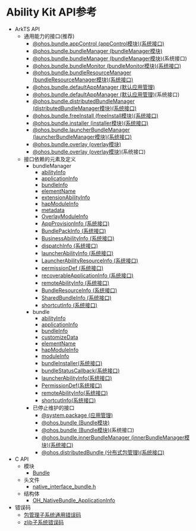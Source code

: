 # Ability Kit API参考

- ArkTS API
  - 通用能力的接口(推荐)
    - [@ohos.bundle.appControl (appControl模块)(系统接口)](js-apis-appControl.md)
    - [@ohos.bundle.bundleManager (bundleManager模块)](js-apis-bundleManager.md)
    - [@ohos.bundle.bundleManager (bundleManager模块)](js-apis-bundleManager-sys.md)(系统接口)
    - [@ohos.bundle.bundleMonitor (bundleMonitor模块)(系统接口)](js-apis-bundleMonitor.md)
    - [@ohos.bundle.bundleResourceManager (bundleResourceManager模块)(系统接口)](js-apis-bundleResourceManager.md)
    - [@ohos.bundle.defaultAppManager (默认应用管理)](js-apis-defaultAppManager.md)
    - [@ohos.bundle.defaultAppManager (默认应用管理)](js-apis-defaultAppManager-sys.md)(系统接口)
    - [@ohos.bundle.distributedBundleManager (distributedBundleManager模块)(系统接口)](js-apis-distributedBundleManager.md)
    - [@ohos.bundle.freeInstall (freeInstall模块)(系统接口)](js-apis-freeInstall.md)
    - [@ohos.bundle.installer (installer模块)(系统接口)](js-apis-installer.md)
    - [@ohos.bundle.launcherBundleManager (launcherBundleManager模块)(系统接口)](js-apis-launcherBundleManager.md)
    - [@ohos.bundle.overlay (overlay模块)](js-apis-overlay.md)
    - [@ohos.bundle.overlay (overlay模块)](js-apis-overlay-sys.md)(系统接口)
  - 接口依赖的元素及定义
    - bundleManager
      - [abilityInfo](js-apis-bundleManager-abilityInfo.md)
      - [applicationInfo](js-apis-bundleManager-applicationInfo.md)
      - [bundleInfo](js-apis-bundleManager-bundleInfo.md)
      - [elementName](js-apis-bundleManager-elementName.md)
      - [extensionAbilityInfo](js-apis-bundleManager-extensionAbilityInfo.md)
      - [hapModuleInfo](js-apis-bundleManager-hapModuleInfo.md)
      - [metadata](js-apis-bundleManager-metadata.md)
      - [OverlayModuleInfo](js-apis-bundleManager-overlayModuleInfo.md)
      - [AppProvisionInfo (系统接口)](js-apis-bundleManager-AppProvisionInfo.md)
      - [BundlePackInfo (系统接口)](js-apis-bundleManager-BundlePackInfo.md)
      - [BusinessAbilityInfo (系统接口)](js-apis-bundleManager-businessAbilityInfo.md)
      - [dispatchInfo (系统接口)](js-apis-bundleManager-dispatchInfo.md)
      - [launcherAbilityInfo (系统接口)](js-apis-bundleManager-launcherAbilityInfo.md)
      - [LauncherAbilityResourceInfo (系统接口)](js-apis-bundleManager-LauncherAbilityResourceInfo.md)
      - [permissionDef (系统接口)](js-apis-bundleManager-permissionDef.md)
      - [recoverableApplicationInfo (系统接口)](js-apis-bundleManager-recoverableApplicationInfo.md)
      - [remoteAbilityInfo (系统接口)](js-apis-bundleManager-remoteAbilityInfo.md)
      - [BundleResourceInfo (系统接口)](js-apis-bundleManager-BundleResourceInfo.md)
      - [SharedBundleInfo (系统接口)](js-apis-bundleManager-sharedBundleInfo.md)
      - [shortcutInfo (系统接口)](js-apis-bundleManager-shortcutInfo.md)
    - bundle
      - [abilityInfo](js-apis-bundle-AbilityInfo.md)
      - [applicationInfo](js-apis-bundle-ApplicationInfo.md)
      - [bundleInfo](js-apis-bundle-BundleInfo.md)
      - [customizeData](js-apis-bundle-CustomizeData.md)
      - [elementName](js-apis-bundle-ElementName.md)
      - [hapModuleInfo](js-apis-bundle-HapModuleInfo.md)
      - [moduleInfo](js-apis-bundle-ModuleInfo.md)
      - [bundleInstaller(系统接口)](js-apis-bundle-BundleInstaller.md)
      - [bundleStatusCallback(系统接口)](js-apis-Bundle-BundleStatusCallback.md)
      - [launcherAbilityInfo(系统接口)](js-apis-bundle-LauncherAbilityInfo.md)
      - [PermissionDef(系统接口)](js-apis-bundle-PermissionDef.md)
      - [remoteAbilityInfo(系统接口)](js-apis-bundle-remoteAbilityInfo.md)
      - [shortcutInfo(系统接口)](js-apis-bundle-ShortcutInfo.md)
    - 已停止维护的接口
      - [@system.package (应用管理)](js-apis-system-package.md)
      - [@ohos.bundle (Bundle模块)](js-apis-Bundle.md)
      - [@ohos.bundle (Bundle模块)](js-apis-Bundle-sys.md)(系统接口)
      - [@ohos.bundle.innerBundleManager (innerBundleManager模块)(系统接口)](js-apis-Bundle-InnerBundleManager.md)
      - [@ohos.distributedBundle (分布式包管理)(系统接口)](js-apis-Bundle-distributedBundle.md)
- C API
  - 模块
    - [Bundle](_bundle.md)
  - 头文件
    - [native_interface_bundle.h](native__interface__bundle.md)
  - 结构体
    - [OH_NativeBundle_ApplicationInfo](_o_h___native_bundle_application_info.md)
- 错误码
  - [包管理子系统通用错误码](errorcode-bundle.md)
  - [zlib子系统错误码](errorcode-zlib.md)
